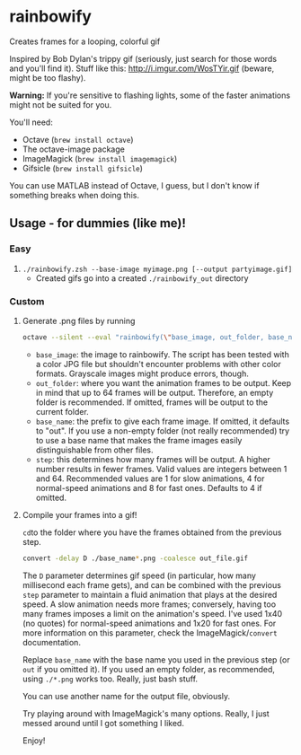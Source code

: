 # rainbowify
Creates frames for a looping, colorful gif

Inspired by Bob Dylan's trippy gif (seriously, just search for those words and
you'll find it). Stuff like this: http://i.imgur.com/WosTYir.gif (beware, might
be too flashy).

**Warning:** If you're sensitive to flashing lights, some of the faster
animations might not be suited for you.

You'll need:

- Octave (`brew install octave`)
- The octave-image package 
- ImageMagick (`brew install imagemagick`)
- Gifsicle (`brew install gifsicle`)

You can use MATLAB instead of Octave, I guess, but I don't know if something
breaks when doing this.

Usage - for dummies (like me)!
------------------------------

### Easy
1. `./rainbowify.zsh --base-image myimage.png [--output partyimage.gif]`
    - Created gifs go into a created `./rainbowify_out` directory
### Custom

1. Generate .png files by running 
    ```bash
    octave --silent --eval "rainbowify(\"base_image, out_folder, base_name, step\")"
    ```

    - `base_image`: the image to rainbowify. The script has been tested with a color
      JPG file but shouldn't encounter problems with other color formats.
      Grayscale images might produce errors, though.
    - `out_folder`: where you want the animation frames to be output. Keep in
      mind that up to 64 frames will be output. Therefore, an empty folder is
      recommended. If omitted, frames will be output to the current folder.
    - `base_name`: the prefix to give each frame image. If omitted, it defaults
      to "out". If you use a non-empty folder (not really recommended) try to
      use a base name that makes the frame images easily distinguishable from
      other files.
    - `step`: this determines how many frames will be output. A higher number
      results in fewer frames. Valid values are integers between 1 and 64. 
      Recommended values are 1 for slow animations, 4 for normal-speed animations
      and 8 for fast ones. Defaults to 4 if omitted.

2. Compile your frames into a gif!

    `cd`to the folder where you have the frames obtained from the previous step.

     ```bash
     convert -delay D ./base_name*.png -coalesce out_file.gif
     ```

     The `D` parameter determines gif speed (in particular, how many millisecond
     each frame gets), and can be combined with the previous `step` parameter to
     maintain a fluid animation that plays at the desired speed. A slow
     animation needs more frames; conversely, having too many frames imposes a
     limit on the animation's speed. I've used 1x40 (no quotes) for normal-speed
     animations and 1x20 for fast ones. For more information on this parameter,
     check the ImageMagick/`convert` documentation.

     Replace `base_name` with the base name you used in the previous step (or
     `out` if you omitted it). If you used an empty folder, as recommended,
     using `./*.png` works too.  Really, just bash stuff. 

     You can use another name for the output file, obviously.

     Try playing around with ImageMagick's many options. Really, I just messed
     around until I got something I liked.

     Enjoy!
